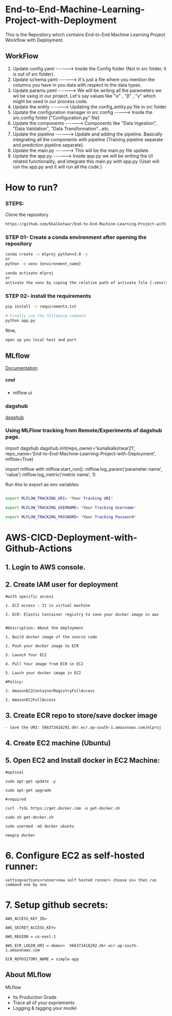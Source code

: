 # End-to-End-Machine-Learning-Project-with-Deployment
This is the Repository which contains End-to-End Machine Learning Project Workflow with Deployment.

## WorkFlow

1. Update config.yaml    ------> Inside the Config folder (Not in src folder, it is out of src folder).
2. Update schema.yaml    ------> It's just a file where you mention the columns you have in you data with respect to 
                                 the data types.
3. Update params.yaml    ------> We will be writing all the parameters we wil be using in our project.
                                 Let's say values like "α" , "β" , "γ" which might be used in our process code. 
4. Update the entity     ------> Updating the config_entity.py file in src folder
5. Update the configuration manager in src config -----> Inside the src.config folder ["Configuration.py" file]
6. Update the components ------> Components like "Data Ingestion", "Data Validation", "Data Transformation"...etc. 
7. Update the pipeline   ------> Update and adding the pipeline. Basically integrating all the components with
                                 pipeline {Training pipeline separate and prediction pipeline separate}.
8. Update the main.py    ------> This will be the main.py file update.
9. Update the app.py     ------> Inside app.py we will be writing the UI related functionality, and integrate this
                                 main.py with app.py {User will run the app.py and it will run all the code.}






# How to run?
### STEPS:

Clone the repository

```bash
https://github.com/Kkalkotwar/End-to-End-Machine-Learning-Project-with-Deployment.git
```
### STEP 01- Create a conda environment after opening the repository

```bash
conda create -n mlproj python=3.8 -y
or 
python -m venv {environment_name}
```

```bash
conda activate mlproj
or
activate the venv by coping the relative path of activate file {.venv\Scripts\activate}
```


### STEP 02- install the requirements
```bash
pip install -r requirements.txt
```


```bash
# Finally run the following command
python app.py
```

Now,
```bash
open up you local host and port
```



## MLflow

[Documentation](https://mlflow.org/docs/latest/index.html)


##### cmd
- mlflow ui

### dagshub
[dagshub](https://dagshub.com/)
### Using MLFlow tracking from Remote/Experiments of dagshub page.

import dagshub
dagshub.init(repo_owner='kunalkalkotwar21', repo_name='End-to-End-Machine-Learning-Project-with-Deployment', mlflow=True)

import mlflow
with mlflow.start_run():
  mlflow.log_param('parameter name', 'value')
  mlflow.log_metric('metric name', 1)

Run this to export as env variables:

```bash

export MLFLOW_TRACKING_URI= *Your Tracking URI*

export MLFLOW_TRACKING_USERNAME= *Your Tracking Username*

export MLFLOW_TRACKING_PASSWORD= *Your Tracking Password*

```


# AWS-CICD-Deployment-with-Github-Actions

## 1. Login to AWS console.

## 2. Create IAM user for deployment

	#with specific access

	1. EC2 access : It is virtual machine

	2. ECR: Elastic Container registry to save your docker image in aws


	#Description: About the deployment

	1. Build docker image of the source code

	2. Push your docker image to ECR

	3. Launch Your EC2 

	4. Pull Your image from ECR in EC2

	5. Lauch your docker image in EC2

	#Policy:

	1. AmazonEC2ContainerRegistryFullAccess

	2. AmazonEC2FullAccess

	
## 3. Create ECR repo to store/save docker image
    - Save the URI: 566373416292.dkr.ecr.ap-south-1.amazonaws.com/mlproj

	
## 4. Create EC2 machine (Ubuntu) 

## 5. Open EC2 and Install docker in EC2 Machine:
	
	
	#optinal

	sudo apt-get update -y

	sudo apt-get upgrade
	
	#required

	curl -fsSL https://get.docker.com -o get-docker.sh

	sudo sh get-docker.sh

	sudo usermod -aG docker ubuntu

	newgrp docker
	
# 6. Configure EC2 as self-hosted runner:
    setting>actions>runner>new self hosted runner> choose os> then run command one by one


# 7. Setup github secrets:

    AWS_ACCESS_KEY_ID=

    AWS_SECRET_ACCESS_KEY=

    AWS_REGION = us-east-1

    AWS_ECR_LOGIN_URI = demo>>  566373416292.dkr.ecr.ap-south-1.amazonaws.com

    ECR_REPOSITORY_NAME = simple-app




## About MLflow 
MLflow

 - Its Production Grade
 - Trace all of your expriements
 - Logging & tagging your model